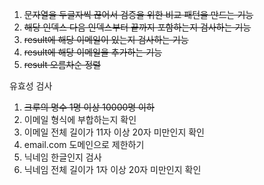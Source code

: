 1. ~~문자열을 두글자씩 끊어서 검증을 위한 비교 패턴을 만드는 기능~~
2. ~~해당 인덱스 다음 인덱스부터 끝까지 포함하는지 검사하는 기능~~
3. ~~result에 해당 이메일이 있는지 검사하는 기능~~
4. ~~result에 해당 이메일을 추가하는 기능~~
5. ~~result 오름차순 정렬~~

유효성 검사

1. ~~크루의 명수 1명 이상 10000명 이하~~
2. 이메일 형식에 부합하는지 확인
3. 이메일 전체 길이가 11자 이상 20자 미만인지 확인
4. email.com 도메인으로 제한하기
5. 닉네임 한글인지 검사
6. 닉네임 전체 길이가 1자 이상 20자 미만인지 확인
